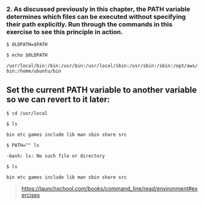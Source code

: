 ### 2. As discussed previously in this chapter, the PATH variable determines which files can be executed without specifying their path explicitly. Run through the commands in this exercise to see this principle in action.

`$ OLDPATH=$PATH`

`$ echo $OLDPATH`

`/usr/local/bin:/bin:/usr/bin:/usr/local/sbin:/usr/sbin:/sbin:/opt/aws/bin:/home/ubuntu/bin`

## Set the current PATH variable to another variable so we can revert to it later:

`$ cd /usr/local`

`$ ls`

`bin etc games include lib man sbin share src`

`$ PATH="" ls`

`-bash: ls: No such file or directory`

`$ ls`

`bin etc games include lib man sbin share src`

> https://launchschool.com/books/command_line/read/environment#exercises
